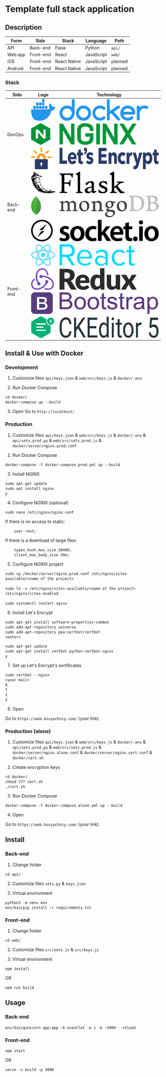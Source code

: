 # Template full stack application
## Description
Form | Side | Stack | Language | Path
---|---|---|---|---
API | Back-end | Flask | Python | ``` api/ ```
Web app | Front-end | React | JavaScript | ``` web/ ```
iOS | Front-end | React Native | JavaScript | planned
Android | Front-end | React Native | JavaScript | planned

### Stack
<table>
	<thead>
		<tr>
			<th>Side</th>
			<th>Logo</th>
			<th>Technology</th>
		</tr>
	</thead>
	<tbody>
		<tr>
			<td rowspan="3">DevOps</td>
			<td><img src="re/img/docker_logo.png" alt="Docker" height="70" /></td>
			<td><img src="re/img/docker_name.png" alt="Docker" height="70" /></td>
		</tr>
		<tr>
			<td><img src="re/img/nginx_logo.png" alt="NGINX" height="70" /></td>
			<td><img src="re/img/nginx_name.png" alt="NGINX" height="70" /></td>
		</tr>
		<tr>
			<td><img src="re/img/letsencrypt_logo.png" alt="Let's Encrypt" height="70" /></td>
			<td><img src="re/img/letsencrypt_name.png" alt="Let's Encrypt" height="70" /></td>
		</tr>
		<tr>
			<td rowspan="3">Back-end</td>
			<td><img src="re/img/flask_logo.png" alt="Flask" height="70" /></td>
			<td><img src="re/img/flask_name.png" alt="Flask" height="70" /></td>
		</tr>
		<tr>
			<td><img src="re/img/mongodb_logo.png" alt="MongoDB" height="70" /></td>
			<td><img src="re/img/mongodb_name.png" alt="MongoDB" height="70" /></td>
		</tr>
		<tr>
			<td><img src="re/img/socketio_logo.png" alt="Socket.IO" height="70" /></td>
			<td><img src="re/img/socketio_name.png" alt="Socket.IO" height="70" /></td>
		</tr>
		<tr>
			<td rowspan="4">Front-end</td>
			<td><img src="re/img/reactjs_logo.png" alt="ReactJS" height="70" /></td>
			<td><img src="re/img/reactjs_name.png" alt="ReactJS" height="70" /></td>
		</tr>
		<tr>
			<td><img src="re/img/redux_logo.png" alt="Redux" height="70" /></td>
			<td><img src="re/img/redux_name.png" alt="Redux" height="70" /></td>
		</tr>
		<tr>
			<td><img src="re/img/bootstrap_logo.png" alt="Bootstrap 4" height="70" /></td>
			<td><img src="re/img/bootstrap_name.png" alt="Bootstrap 4" height="70" /></td>
		</tr>
		<tr>
			<td><img src="re/img/ckeditor_logo.png" alt="CKEditor 5" height="70" /></td>
			<td><img src="re/img/ckeditor_name.png" alt="CKEditor 5" height="70" /></td>
		</tr>
	</tbody>
</table>

## Install & Use with Docker
### Development
1. Customize files ``` api/keys.json ``` & ``` web/src/keys.js ``` & ``` docker/.env ```

2. Run Docker Compose
```
cd docker/
docker-compose up --build
```

3. Open
Go to ``` http://localhost/ ```

### Production
1. Customize files ``` api/keys.json ``` & ``` web/src/keys.js ``` & ``` docker/.env ``` & ``` api/sets.prod.py ``` & ``` web/src/sets.prod.js ``` & ``` docker/server/nginx.prod.conf ```

2. Run Docker Compose
```
docker-compose -f docker-compose.prod.yml up --build
```

3. Install NGINX
```
sudo apt-get update
sudo apt install nginx
y
```

4. Configure NGINX (optional)
```
sudo nano /etc/nginx/nginx.conf
```

If there is no access to static:
```
	user root;
```

If there is a download of large files:
```
	types_hash_max_size 20480;
	client_max_body_size 30m;
```

5. Configure NGINX project
```
sudo cp /docker/server/nginx.prod.conf /etc/nginx/sites-available/<name of the project>

sudo ln -s /etc/nginx/sites-available/<name of the project> /etc/nginx/sites-enabled

sudo systemctl restart nginx
```

6. Install Let's Encrypt
```
sudo apt-get install software-properties-common
sudo add-apt-repository universe
sudo add-apt-repository ppa:certbot/certbot
<enter>
```

```
sudo apt-get update
sudo apt-get install certbot python-certbot-nginx
y
```

7. Set up Let's Encrypt's sertificates
```
sudo certbot --nginx
<your mail>
A
Y
1
2
```

8. Open

Go to ``` https://web.kosyachniy.com/ ``` (your link)

### Production (alone)
1. Customize files ``` api/keys.json ``` & ``` web/src/keys.js ``` & ``` docker/.env ``` & ``` api/sets.prod.py ``` & ``` web/src/sets.prod.js ``` & ``` docker/server/nginx.alone.conf ``` & ``` docker/server/nginx.cert.conf ``` & ``` docker/cert.sh ```

2. Create encryption keys
```
cd docker/
chmod 777 cert.sh
./cert.sh
```

3. Run Docker Compose
```
docker-compose -f docker-compose.alone.yml up --build
```

4. Open

Go to ``` https://web.kosyachniy.com/ ``` (your link)

## Install
### Back-end
1. Change folder
```
cd api/
```

2. Customize files ``` sets.py ``` & ``` keys.json ```

3. Virtual environment
```
python3 -m venv env
env/bin/pip install -r requirements.txt
```

### Front-end
1. Change folder
```
cd web/
```

2. Customize files ``` src/sets.js ``` & ``` src/keys.js ```

3. Virtual environment
```
npm install
```

OR

```
npm run build
```

## Usage
### Back-end
```
env/bin/gunicorn app:app -k eventlet -w 1 -b :5000 --reload
```

### Front-end
```
npm start
```

OR

```
serve -s build -p 3000
```